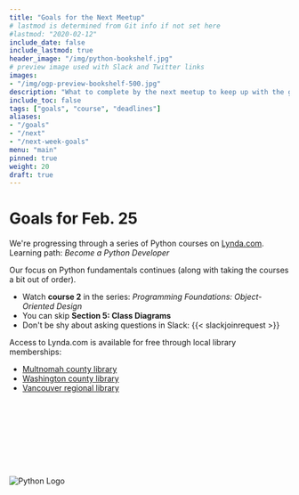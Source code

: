 ```yaml
---
title: "Goals for the Next Meetup"
# lastmod is determined from Git info if not set here
#lastmod: "2020-02-12"
include_date: false
include_lastmod: true
header_image: "/img/python-bookshelf.jpg"
# preview image used with Slack and Twitter links
images:
- "/img/ogp-preview-bookshelf-500.jpg"
description: "What to complete by the next meetup to keep up with the group"
include_toc: false
tags: ["goals", "course", "deadlines"]
aliases:
- "/goals"
- "/next"
- "/next-week-goals"
menu: "main"
pinned: true
weight: 20
draft: true
---
```


# Goals for Feb. 25

We're progressing through a series of Python courses on [Lynda.com](https://www.lynda.com/learning-paths/Developer/become-a-python-developer).  
Learning path: _Become a Python Developer_

Our focus on Python fundamentals continues (along with taking the courses a bit out of order).

  * Watch **course 2** in the series: _Programming Foundations: Object-Oriented Design_
  * You can skip **Section 5: Class Diagrams**
  * Don't be shy about asking questions in Slack: {{< slackjoinrequest >}}

Access to Lynda.com is available for free through local library memberships:

  * [Multnomah county library](https://multcolib.org/resource/lyndacom)
  * [Washington county library](https://www.wccls.org/research/lyndacom)
  * [Vancouver regional library](http://www.fvrl.org/resource/lyndacom)


\
\
\
\
\
\
\
\
![Python Logo](https://www.python.org/static/community_logos/python-logo-master-v3-TM.png)
